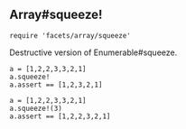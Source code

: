 ## Array#squeeze!

    require 'facets/array/squeeze'
    
Destructive version of Enumerable#squeeze.

    a = [1,2,2,3,3,2,1]
    a.squeeze!
    a.assert == [1,2,3,2,1]
    
    a = [1,2,2,3,3,2,1]
    a.squeeze!(3)
    a.assert == [1,2,2,3,2,1]
    
